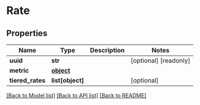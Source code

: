 # Rate

## Properties
Name | Type | Description | Notes
------------ | ------------- | ------------- | -------------
**uuid** | **str** |  | [optional] [readonly] 
**metric** | [**object**](.md) |  | 
**tiered_rates** | **list[object]** |  | [optional] 

[[Back to Model list]](../README.md#documentation-for-models) [[Back to API list]](../README.md#documentation-for-api-endpoints) [[Back to README]](../README.md)


